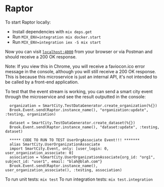 # Raptor

To start Raptor locally:

- Install dependencies with `mix deps.get`
- Run `MIX_ENV=integration mix docker.start`
- Run `MIX_ENV=integration iex -S mix start`

Now you can visit [`localhost:4000`](http://localhost:4000/healthcheck) from your browser or via Postman and should receive a 200 OK response.

Note: If you view this in Chrome, you will receive a faviocon.ico error message in the console, although you will still receive a 200 OK response. This is because this microservice is just an internal API, it's not intended to be called by a front-end application.

To test that the event stream is working, you can send a smart city event through the microservice and see the result outputted in the console:

```
  organization = SmartCity.TestDataGenerator.create_organization(%{})
  Brook.Event.send(Raptor.instance_name(), "organization:update", :testing, organization)

  dataset = SmartCity.TestDataGenerator.create_dataset(%{})
  Brook.Event.send(Raptor.instance_name(), "dataset:update", :testing, dataset)

  ***** CODE TO RUN TO TEST UserOrgAssociate Event!!! *******
  alias SmartCity.UserOrganizationAssociate
  import SmartCity.Event, only: [user_login: 0, user_organization_associate: 0]
  association = %SmartCity.UserOrganizationAssociate{org_id: "org1", subject_id: "user1", email: "blah@blah.com"}
  Brook.Event.send(Raptor.instance_name(), user_organization_associate(), :testing, association)
```

To run unit tests: `mix test`
To run integration tests: `mix test.integration`

